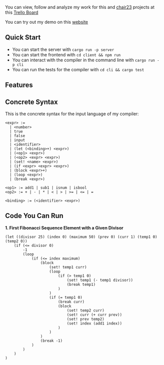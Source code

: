 You can view, follow and analyze my work for this and [chair23](https://github.com/vnikonov63/chair23) projects at this [Trello Board](https://trello.com/invite/b/68f1e17cc8973c8fdf027799/ATTIcd69c353aabd81e0c64072ee9248f52970CEABD0/chair22-23)

You can try out my demo on this [website](https://chair22-web.onrender.com/)

## Quick Start
- You can start the server with `cargo run -p server`
- You can start the frontend with `cd client && npm run`
- You can interact with the compiler in the command line with `cargo run -p cli`
- You can run the tests for the compiler with `cd cli && cargo test`

## Features 

## Concrete Syntax

This is the concrete syntax for the input language of my compiler:
```
<expr> :=
  | <number>
  | true
  | false
  | input
  | <identifier>
  | (let (<binding>+) <expr>)
  | (<op1> <expr>)
  | (<op2> <expr> <expr>)
  | (set! <name> <expr>)
  | (if <expr> <expr> <expr>)
  | (block <expr>+)
  | (loop <expr>)
  | (break <expr>)

<op1> := add1 | sub1 | isnum | isbool
<op2> := + | - | * | < | > | >= | <= | =

<binding> := (<identifier> <expr>)
```

## Code You Can Run
**1. First Fibonacci Sequence Element with a Given Divisor**
```Racket
(let ((divisor 25) (index 0) (maximum 50) (prev 0) (curr 1) (temp1 0) (temp2 0))
    (if (<= divisor 0)
        -1
        (loop
            (if (<= index maximum)
                (block
                    (set! temp1 curr)
                    (loop
                        (if (> temp1 0)
                            (set! temp1 (- temp1 divisor))
                            (break temp1)
                        )
                    )
                    (if (= temp1 0)
                        (break curr)
                        (block
                            (set! temp2 curr)
                            (set! curr (+ curr prev))
                            (set! prev temp2)
                            (set! index (add1 index))
                        )
                    )
                )
                (break -1)
            )
        )
    )
)
```

